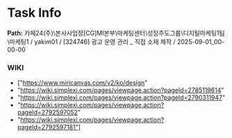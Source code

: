 # Task Info

**Path:** 카페24(주)\본사사업장\[CG]MI본부\마케팅센터\성장주도그룹\디지털마케팅1팀\마케팅1 / yakim01 / [324746] 광고 운영 관리 _ 직접 소재 제작 / 2025-09-01_00-00-00

### WIKI
- ["https://www.miricanvas.com/v2/ko/design"
- "https://wiki.simplexi.com/pages/viewpage.action?pageId=2785119614"
- "https://wiki.simplexi.com/pages/viewpage.action?pageId=2790311947"
- "https://wiki.simplexi.com/pages/viewpage.action?pageId=2792597052"
- "https://wiki.simplexi.com/pages/viewpage.action?pageId=2792597181"]

